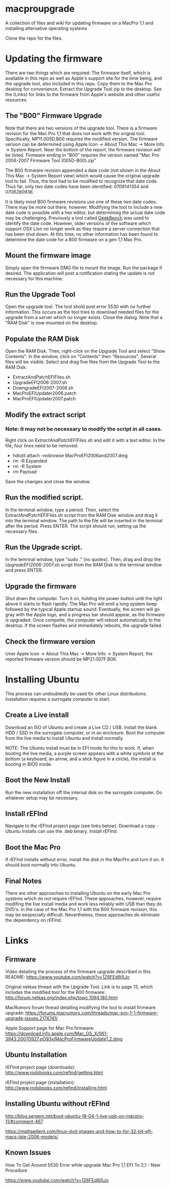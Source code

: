 # macproupgrade
A collection of files and wiki for updating firmware on a MacPro 1,1 and installing alternative operating systems

Clone the repo for the files.

# Updating the firmware

There are two things which are required:  The firmware itself, which is available in this repo as well as Apple's support site for the time being, and the upgrade tool, also included in this repo.  Copy them to the Mac Pro desktop for convenience.  Extract the Upgrade Tool zip to the desktop.  See the (Links) for links to the firmware from Apple's website and other useful resources.

## The "B00" Firmware Upgrade

Note that there are two versions of the upgrade tool.  There is a firmware revision for the Mac Pro 1,1 that does not work with the orignal tool.  Specifically, MP11.005D.B00 requires the modified version.  The firmware version can be determined using Apple Icon -> About This Mac -> More Info -> System Report.  Near the bottom of the report, the firmware revision will be listed.  Firmware ending in "B00" requires the version named "Mac Pro 2006-2007 Firmware Tool (005D-B00).zip"

The B00 firmware revision appended a date code (not shown in the About This Mac -> System Report view) which would cause the original upgrade tool to fail.  Thus, the tool had to be modified to recognize that date code.  Thus far, only two date codes have been identified:  *0709141354* and *0708280936*.

It is likely most B00 firmware revisions use one of these two date codes.  There may be more out there, however.  Modifying the tool to include a new date code is possible with a hex editor, but determining the actual date code may be challenging.  Previously a tool called [GeekBench](https://geekbench.com) was used to identify the date code.  However, older versions of the software which support OSX Lion no longer work as they require a server connection that has been shut down.  At this time, no other information has been found to determine the date code for a B00 firmware on a gen 1,1 Mac Pro.

## Mount the firmware image

Simply open the firmware DMG file to mount the image.  Run the package if desired.  The application will post a notification stating the update is not necessary for this machine.

## Run the Upgrade Tool

Open the upgrade tool.  The tool shold post error 5530 with no further information.  This occurs as the tool tries to download needed files for the upgrade from a server which no longer exists.  Close the dialog.  Note that a "RAM Disk" is now mounted on the desktop.

## Populate the RAM Disk

Open the RAM Disk.  Then, right-click on the Upgrade Tool and select "Show Contents".  In the window, click on "Contents" then "Resources".  Several files will be visible.  Select and drag five files from the Upgrade Tool to the RAM Disk: 

- ExtractAndPatchEFIFiles.sh
- UpgradeEFI2006-2007.sh
- DowngradeEFI2007-2006.sh
- MacProEFIUpdater2006.patch
- MacProEFIUpdater2007.patch

## Modify the extract script

### Note:  It may not be necessary to modify the script in all cases.  ###

Right click on *ExtractAndPatchEFIFiles.sh* and edit it with a text editor.  In the file, four lines need to be removed:

- hdiutil attach -nobrowse MacProEFI2006and2007.dmg
- rm -R Expanded
- rm -R System
- rm Payload

Save the changes and close the window.

## Run the modified script.

In the terminal window, type a period.  Then, select the ExtractAndPatchEFIFiles.sh script from the RAM Disk window and drag it into the terminal window.  The path to the file will be inserted in the terminal after the period.  Press ENTER.  The script should run, setting up the necessary files.

## Run the Upgrade script.

In the temrinal window, type "sudo ." (no quotes).  Then, drag and drop the *UpgradeEFI2006-2007.sh* script from the RAM Disk to the terminal window and press ENTER.

## Upgrade the firmware

Shut down the computer.  Turn it on, holding the power button until the light above it starts to flash rapidly.  The Mac Pro will emit a long system beep followed by the typical Apple startup sound.  Eventually, the screen will go gray with the Apple logo, and a progress bar should appear, as the firmware is upgraded. Once compelte, the computer will reboot automatically to the desktop.  If the screen flashes and immediately reboots, the upgrade failed.

## Check the firmware version

Uner Apple Icon -> About This Mac -> More Info -> System Report, the reported firmware version should be MP21.007F.B06.

# Installing Ubuntu

This process can undoubtedly be used for other Linux distributions.  Installation requires a surrogate computer to start.

## Create a Live install

Download an ISO of Ubuntu and create a Live CD / USB.  Install the blank HDD / SSD in the surrogate computer, or in an enclosure.  Boot the computer from the live media to install Ubuntu and install normally.

NOTE:  The Ubuntu install must be in EFI mode for this to work.  If, when booting the live media, a purple screen appears with a white symbols at the bottom (a keyboard, an arrow, and a stick figure in a circle), the install is booting in BIOS mode.

## Boot the New Install

Run the new installation off the internal disk on the surrogate computer.  Do whatever setup may be necessary.

## Install rEFInd

Navigate to the rEFInd project page (see links below).  Download a copy - Ubuntu installs can use the .deb binary.  Install rEFInd.

## Boot the Mac Pro

If rEFInd installs without error, install the disk in the MacPro and turn it on.  It should boot normally into Ubuntu.

## Final Notes

There are other approaches to installing Ubuntu on the early Mac Pro systems which do not require rEFInd.  These approaches, however, require modifing the live install media and work less reliably with USB than they do DVD's.  In the case of the Mac Pro 1,1 with the B00 firmware revision, this may be eespecially difficult.  Nevertheless, these approaches do eliminate the dependency on rEFInd.

# Links

## Firmware

Video detailing the process of the firmware upgrade described in this README:
https://www.youtube.com/watch?v=1Z6FEd8j5Jo

Original netkas thread with the Upgrade Tool.  Link is to page 13, which includes the modified tool for the B00 firmware:
http://forum.netkas.org/index.php/topic,1094.180.html

MacRumors forum thread detailing modifying the tool to install firmware upgrade:
https://forums.macrumors.com/threads/mac-pro-1-1-firmware-upgrade-issues.2174741/

Apple Support page for Mac Pro firmware:
https://download.info.apple.com/Mac_OS_X/061-3943.20070927.pO93v/MacProFirmwareUpdate1.2.dmg

## Ubuntu Installation

rEFInd project page (downloads):
http://www.rodsbooks.com/refind/getting.html

rEFInd project page (installation):
http://www.rodsbooks.com/refind/installing.html

## Installing Ubuntu without rEFInd

http://blog.sergem.net/boot-ubuntu-18-04-1-live-usb-on-macpro-11/#comment-467

https://mattgadient.com/linux-dvd-images-and-how-to-for-32-bit-efi-macs-late-2006-models/

## Known Issues

How To Get Around 5530 Error while upgrade Mac Pro 1,1 EFI To 2,1 - New Procedure

https://www.youtube.com/watch?v=1Z6FEd8j5Jo




